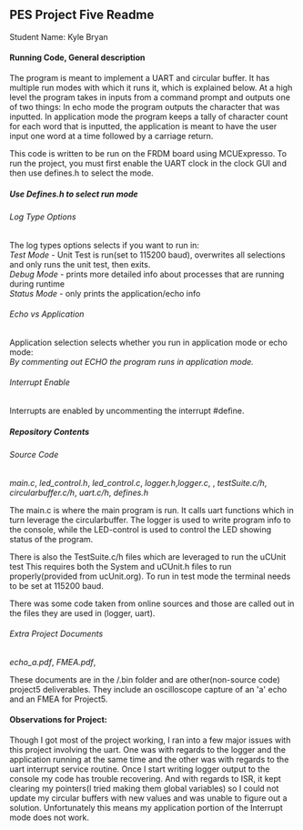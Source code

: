 ## PES Project Five Readme

Student Name: Kyle Bryan

#### Running Code, General description

The program is meant to implement a UART and circular buffer.  It has multiple
run modes with which it runs it, which is explained below.  At a high level
the program takes in inputs from a command prompt and outputs one of two things:
In echo mode the program outputs the character that was inputted.  In application
mode the program keeps a tally of character count for each word that is inputted, the application is meant to have the user input one word at a time followed by a carriage return.

This code is written to be run on the FRDM board using MCUExpresso.  To run the project, you must first enable the UART clock in the clock GUI and then use defines.h to select the mode.

##### Use Defines.h to select run mode


###### Log Type Options
The log types options selects if you want to run in:  
*Test Mode* - Unit Test is run(set to 115200 baud), overwrites all selections and only runs the unit test, then exits.  
*Debug Mode* - prints more detailed info about processes that are running during runtime  
*Status Mode* - only prints the application/echo info

###### Echo vs Application
Application selection selects whether you run in application mode or echo mode:  
*By commenting out ECHO the program runs in application mode.*

###### Interrupt Enable
Interrupts are enabled by uncommenting the interrupt #define.


##### Repository Contents
###### Source Code
*main.c*, *led_control.h*, *led_control.c*, *logger.h*,*logger.c*,
, *testSuite.c/h*, *circularbuffer.c/h*, *uart.c/h*, *defines.h*

The main.c is where the main program is run.  It calls uart functions which in turn leverage the circularbuffer.  The logger
is used to write program info to the console, while the LED-control is used to
control the LED showing status of the program.

There is also the TestSuite.c/h files which are leveraged to run the uCUnit test This requires both the System and uCUnit.h
files to run properly(provided from ucUnit.org).  To run in test mode the terminal needs to be set at 115200 baud.

There was some code taken from online sources and those are called out in the
files they are used in (logger, uart).

###### Extra Project Documents
*echo_a.pdf*, *FMEA.pdf*,

These documents are in the /.bin folder and are other(non-source code) project5
deliverables.  They include
an oscilloscope capture of an 'a' echo and an FMEA for Project5.


#### Observations for Project:
Though I got most of the project working, I ran into a few major issues with this project involving the uart.  One was with regards to the logger and the application running at the same time and the other was with regards to the uart interrupt service routine. Once I start writing logger output to the console my code has trouble recovering.  And with regards to ISR,  it kept clearing my pointers(I tried making them global variables) so I could not update my circular buffers with new values and was unable to figure out a solution.  Unfortunately this means my application portion of the Interrupt mode does not work.

